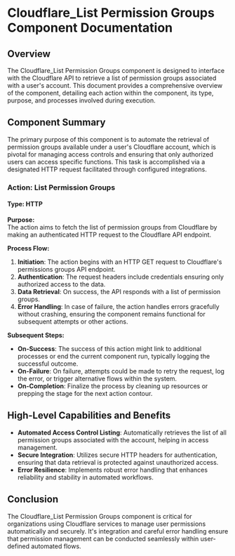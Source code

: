 # Cloudflare_List Permission Groups Component Documentation

## Overview
The Cloudflare_List Permission Groups component is designed to interface with the Cloudflare API to retrieve a list of permission groups associated with a user's account. This document provides a comprehensive overview of the component, detailing each action within the component, its type, purpose, and processes involved during execution.

## Component Summary
The primary purpose of this component is to automate the retrieval of permission groups available under a user's Cloudflare account, which is pivotal for managing access controls and ensuring that only authorized users can access specific functions. This task is accomplished via a designated HTTP request facilitated through configured integrations.

### Action: List Permission Groups
#### Type: HTTP
**Purpose:**  
The action aims to fetch the list of permission groups from Cloudflare by making an authenticated HTTP request to the Cloudflare API endpoint.

**Process Flow:**
1. **Initiation**: The action begins with an HTTP GET request to Cloudflare's permissions groups API endpoint.
2. **Authentication**: The request headers include credentials ensuring only authorized access to the data.
3. **Data Retrieval**: On success, the API responds with a list of permission groups.
4. **Error Handling**: In case of failure, the action handles errors gracefully without crashing, ensuring the component remains functional for subsequent attempts or other actions.

**Subsequent Steps:**
- **On-Success**: The success of this action might link to additional processes or end the current component run, typically logging the successful outcome.
- **On-Failure**: On failure, attempts could be made to retry the request, log the error, or trigger alternative flows within the system.
- **On-Completion**: Finalize the process by cleaning up resources or prepping the stage for the next action contour.

## High-Level Capabilities and Benefits
- **Automated Access Control Listing**: Automatically retrieves the list of all permission groups associated with the account, helping in access management.
- **Secure Integration**: Utilizes secure HTTP headers for authentication, ensuring that data retrieval is protected against unauthorized access.
- **Error Resilience**: Implements robust error handling that enhances reliability and stability in automated workflows.

## Conclusion
The Cloudflare_List Permission Groups component is critical for organizations using Cloudflare services to manage user permissions automatically and securely. It's integration and careful error handling ensure that permission management can be conducted seamlessly within user-defined automated flows.

